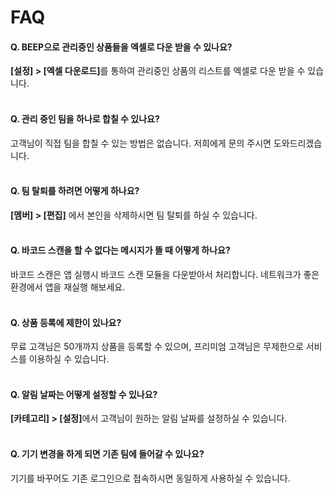 # FAQ

#### Q. BEEP으로 관리중인 상품들을 엑셀로 다운 받을 수 있나요?
<b>[설정] > [엑셀 다운로드]</b>를 통하여 관리중인 상품의 리스트를 엑셀로 다운 받을 수 있습니다.
<br/>
<br/>
#### Q. 관리 중인 팀을 하나로 합칠 수 있나요?
고객님이 직접 팀을 합칠 수 있는 방법은 없습니다. 저희에게 문의 주시면 도와드리겠습니다.
<br/>
<br/>
#### Q. 팀 탈퇴를 하려면 어떻게 하나요?
<b>[멤버] > [편집]</b> 에서 본인을 삭제하시면 팀 탈퇴를 하실 수 있습니다.
<br/>
<br/>
#### Q. 바코드 스캔을 할 수 없다는 메시지가 뜰 때 어떻게 하나요?
바코드 스캔은 앱 실행시 바코드 스캔 모듈을 다운받아서 처리합니다. 네트워크가 좋은 환경에서 앱을 재실행 해보세요.
<br/>
<br/>
#### Q. 상품 등록에 제한이 있나요?
무료 고객님은 50개까지 상품을 등록할 수 있으며, 프리미엄 고객님은 무제한으로 서비스를 이용하실 수 있습니다.
<br/>
<br/>
#### Q. 알림 날짜는 어떻게 설정할 수 있나요?
<b>[카테고리] > [설정]</b>에서 고객님이 원하는 알림 날짜를 설정하실 수 있습니다.
<br/>
<br/>
#### Q. 기기 변경을 하게 되면 기존 팀에 들어갈 수 있나요?
기기를 바꾸어도 기존 로그인으로 접속하시면 동일하게 사용하실 수 있습니다.

